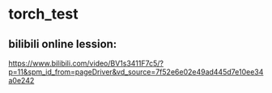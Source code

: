 # torch_test
## bilibili online lession:
https://www.bilibili.com/video/BV1s3411F7c5/?p=11&spm_id_from=pageDriver&vd_source=7f52e6e02e49ad445d7e10ee34a0e242